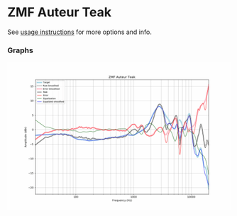# ZMF Auteur Teak
See [usage instructions](https://github.com/jaakkopasanen/AutoEq#usage) for more options and info.

### Graphs
![](./ZMF%20Auteur%20Teak.png)